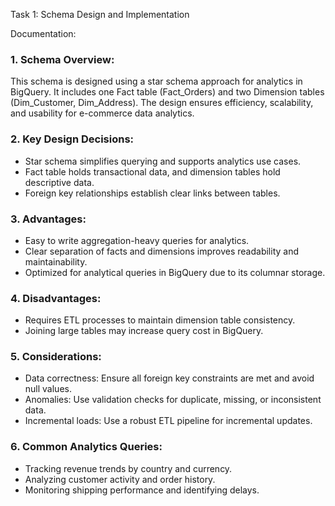 Task 1: Schema Design and Implementation

Documentation:

### 1. Schema Overview:
This schema is designed using a star schema approach for analytics in BigQuery.
It includes one Fact table (Fact_Orders) and two Dimension tables (Dim_Customer, Dim_Address).
The design ensures efficiency, scalability, and usability for e-commerce data analytics.

### 2. Key Design Decisions:
- Star schema simplifies querying and supports analytics use cases.
- Fact table holds transactional data, and dimension tables hold descriptive data.
- Foreign key relationships establish clear links between tables.

### 3. Advantages:
- Easy to write aggregation-heavy queries for analytics.
- Clear separation of facts and dimensions improves readability and maintainability.
- Optimized for analytical queries in BigQuery due to its columnar storage.

### 4. Disadvantages:
- Requires ETL processes to maintain dimension table consistency.
- Joining large tables may increase query cost in BigQuery.

### 5. Considerations:
- Data correctness: Ensure all foreign key constraints are met and avoid null values.
- Anomalies: Use validation checks for duplicate, missing, or inconsistent data.
- Incremental loads: Use a robust ETL pipeline for incremental updates.

### 6. Common Analytics Queries:
- Tracking revenue trends by country and currency.
- Analyzing customer activity and order history.
- Monitoring shipping performance and identifying delays.

